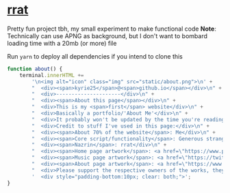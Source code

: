 # [rrat](https://kyrie25.me)

Pretty fun project tbh, my small experiment to make functional code **Note**: Technically can use APNG as background, but I don't want to bombard loading time with a 20mb (or more) file

Run `yarn` to deploy all dependencies if you intend to clone this

```typescript
function about() {
	terminal.innerHTML +=
		'\n<img alt="icon" class="img" src="static/about.png">\n' +
		"  <div><span>kyrie25</span>@<span>github.io</span></div>\n" +
		"  <div>---------------------</div>\n" +
		"  <div><span>About this page</span></div>\n" +
		"  <div>This is my <span>first</span> website</div>\n" +
		"  <div>Basically a portfolio/'About Me'</div>\n" +
		"  <div>It probably won't be updated by the time you're reading this</div>\n" +
		"  <div>Credit to stuff I've used in this page:</div>\n" +
		"  <div><span>About 70% of the website</span>: Me</div>\n" +
		"  <div><span>Core script/functionality</span>: Generous stranger on GitHub, not sure who they were</div>\n" +
		"  <div><span>Nazrin</span>: rrat</div>\n" +
		"  <div><span>Home page artwork</span>: <a href=\"https://www.pixiv.net/en/artworks/58056024\" target='_blank'>にしもん</a></div>\n" +
		"  <div><span>Music page artwork</span>: <a href=\"https://twitter.com/ramdayo1122/status/1480119998391918594\" target='_blank'>LAM</a></div>\n" +
		"  <div><span>About page artwork</span>: <a href=\"https://www.pixiv.net/en/artworks/47516247\" target='_blank'>にしもん</a></div>\n" +
		"  <div>Please support the respective owners of the works, they really are awesome <3</div>\n" +
		'  <div style="padding-bottom:10px; clear: both;">';
}
```
